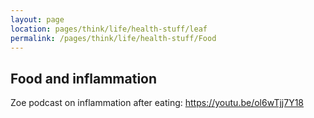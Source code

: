```yaml
---
layout: page
location: pages/think/life/health-stuff/leaf
permalink: /pages/think/life/health-stuff/Food
---
```


## Food and inflammation

Zoe podcast on inflammation after eating: https://youtu.be/ol6wTjj7Y18

